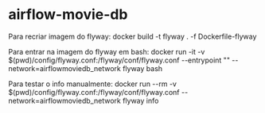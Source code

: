 # airflow-movie-db

Para recriar imagem do flyway:
docker build -t flyway . -f Dockerfile-flyway

Para entrar na imagem do flyway em bash:
docker run -it -v $(pwd)/config/flyway.conf:/flyway/conf/flyway.conf --entrypoint "" --network=airflowmoviedb_network flyway bash

Para testar o info manualmente:
docker run --rm -v $(pwd)/config/flyway.conf:/flyway/conf/flyway.conf --network=airflowmoviedb_network flyway info
